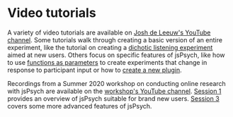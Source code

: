 # Video tutorials

A variety of video tutorials are available on [Josh de Leeuw's YouTube channel](https://www.youtube.com/playlist?list=PLnfo1lBY1P2Mf_o6rV5wiqqn92Mw3UTGh). Some tutorials walk through creating a basic version of an entire experiment, like the tutorial on creating a [dichotic listening experiment](https://www.youtube.com/playlist?list=PLnfo1lBY1P2Mf_o6rV5wiqqn92Mw3UTGh) aimed at new users. Others focus on specific features of jsPsych, like how to use [functions as parameters](https://www.youtube.com/watch?v=8-j2aAZ_iOk&list=PLnfo1lBY1P2Mf_o6rV5wiqqn92Mw3UTGh&index=5) to create experiments that change in response to participant input or how to [create a new plugin](https://www.youtube.com/watch?v=XQcsFwAmbiw&list=PLnfo1lBY1P2Mf_o6rV5wiqqn92Mw3UTGh&index=4).

Recordings from a Summer 2020 workshop on conducting online research with jsPsych are available on the [workshop's YouTube channel](https://www.youtube.com/channel/UCBZ5F1UysHWlplUNDRwbsWA). [Session 1](https://www.youtube.com/watch?v=BuhfsIFRFe8) provides an overview of jsPsych suitable for brand new users. [Session 3](https://www.youtube.com/watch?v=LP7o0iAALik) covers some more advanced features of jsPsych.